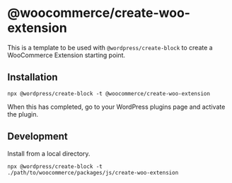 # @woocommerce/create-woo-extension

This is a template to be used with `@wordpress/create-block` to create a WooCommerce Extension starting point.

## Installation

```
npx @wordpress/create-block -t @woocommerce/create-woo-extension
```

When this has completed, go to your WordPress plugins page and activate the plugin.

## Development

Install from a local directory.

```
npx @wordpress/create-block -t ./path/to/woocommerce/packages/js/create-woo-extension
```
